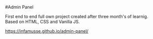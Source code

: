 #Admin Panel

First end to end full own project created after three month's of learnig. Based on HTML, CSS and Vanilla JS.

https://infamusse.github.io/admin-panel/
